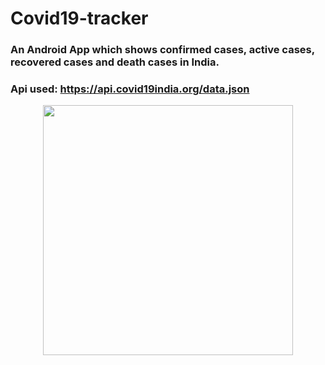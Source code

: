 # Covid19-tracker
### An Android App which shows confirmed cases, active cases, recovered cases and death cases in India.

### Api used:   https://api.covid19india.org/data.json



<p align="center">
<kbd>
<img src = "https://user-images.githubusercontent.com/61740763/123640220-9425a880-d83e-11eb-8047-a7152959a9a5.jpg" width ="400"  >
</kbd>
  </p>
